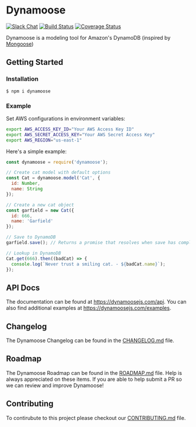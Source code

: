 # Dynamoose

[![Slack Chat](https://img.shields.io/badge/chat-on%20slack-informational.svg)](https://publicslack.com/slacks/dynamoose/invites/new) [![Build Status](https://travis-ci.org/dynamoosejs/dynamoose.svg)](https://travis-ci.org/dynamoosejs/dynamoose) [![Coverage Status](https://coveralls.io/repos/github/dynamoosejs/dynamoose/badge.svg?branch=master)](https://coveralls.io/github/dynamoosejs/dynamoose?branch=master)

Dynamoose is a modeling tool for Amazon's DynamoDB (inspired by [Mongoose](http://mongoosejs.com/))


## Getting Started

### Installation

    $ npm i dynamoose

### Example

Set AWS configurations in environment variables:

```sh
export AWS_ACCESS_KEY_ID="Your AWS Access Key ID"
export AWS_SECRET_ACCESS_KEY="Your AWS Secret Access Key"
export AWS_REGION="us-east-1"
```

Here's a simple example:

```js
const dynamoose = require('dynamoose');

// Create cat model with default options
const Cat = dynamoose.model('Cat', {
  id: Number,
  name: String
});

// Create a new cat object
const garfield = new Cat({
  id: 666,
  name: 'Garfield'
});

// Save to DynamoDB
garfield.save(); // Returns a promise that resolves when save has completed

// Lookup in DynamoDB
Cat.get(666).then((badCat) => {
  console.log(`Never trust a smiling cat. - ${badCat.name}`);
});
```

## API Docs

The documentation can be found at https://dynamoosejs.com/api. You can also find additional examples at https://dynamoosejs.com/examples.

## Changelog

The Dynamoose Changelog can be found in the [CHANGELOG.md](//github.com/dynamoosejs/dynamoose/blob/master/CHANGELOG.md) file.

## Roadmap

The Dynamoose Roadmap can be found in the [ROADMAP.md](//github.com/dynamoosejs/dynamoose/blob/master/ROADMAP.md) file. Help is always appreciated on these items. If you are able to help submit a PR so we can review and improve Dynamoose!

## Contributing

To contirubute to this project please checkout our [CONTRIBUTING.md](//github.com/dynamoosejs/dynamoose/blob/master/CONTRIBUTING.md) file.
